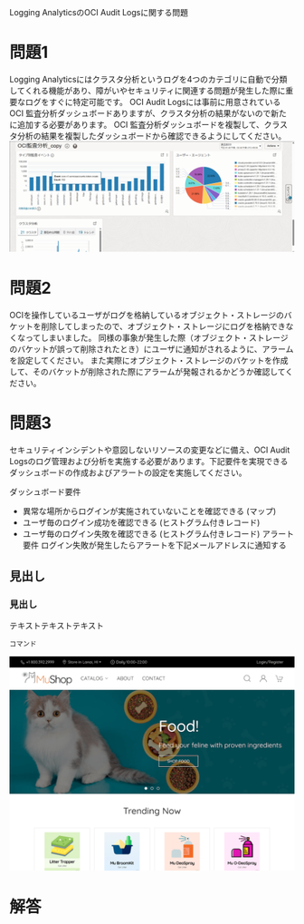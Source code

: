 Logging AnalyticsのOCI Audit Logsに関する問題
# 問題1
Logging Analyticsにはクラスタ分析というログを4つのカテゴリに自動で分類してくれる機能があり、障がいやセキュリティに関連する問題が発生した際に重要なログをすぐに特定可能です。
OCI Audit Logsには事前に用意されているOCI 監査分析ダッシュボードありますが、クラスタ分析の結果がないので新たに追加する必要があります。
OCI 監査分析ダッシュボードを複製して、クラスタ分析の結果を複製したダッシュボードから確認できるようにしてください。
![サンプル画像](images/LA-Audit1.png)
# 問題2
OCIを操作しているユーザがログを格納しているオブジェクト・ストレージのバケットを削除してしまったので、オブジェクト・ストレージにログを格納できなくなってしまいました。
同様の事象が発生した際（オブジェクト・ストレージのバケットが誤って削除されたとき）にユーザに通知がされるように、アラームを設定してください。
また実際にオブジェクト・ストレージのバケットを作成して、そのバケットが削除された際にアラームが発報されるかどうか確認してください。

# 問題3
セキュリティインシデントや意図しないリソースの変更などに備え、OCI Audit Logsのログ管理および分析を実施する必要があります。下記要件を実現できるダッシュボードの作成およびアラートの設定を実施してください。

ダッシュボード要件
 * 異常な場所からログインが実施されていないことを確認できる (マップ)
 * ユーザ毎のログイン成功を確認できる (ヒストグラム付きレコード)
 * ユーザ毎のログイン失敗を確認できる (ヒストグラム付きレコード)
アラート要件
ログイン失敗が発生したらアラートを下記メールアドレスに通知する



## 見出し
### 見出し

テキストテキストテキスト

```sh
コマンド
```

![サンプル画像](images/sample.png)


# 解答
